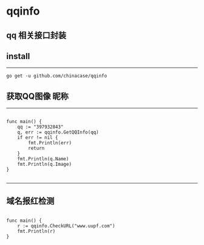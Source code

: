 # qqinfo  
  qq 相关接口封装
------

## install
------
```
go get -u github.com/chinacase/qqinfo
```

## 获取QQ图像 昵称
------
```

func main() {
	qq := "397932843"
	q, err := qqinfo.GetQQInfo(qq)
	if err != nil {
		fmt.Println(err)
		return
	}
	fmt.Println(q.Name)
	fmt.Println(q.Image)
}


```
------
## 域名报红检测
```

func main() {
	r := qqinfo.CheckURL("www.uupf.com")
	fmt.Println(r)
}
```

